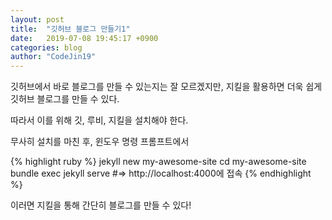 ```yaml
---
layout: post
title:  "깃허브 블로그 만들기1"
date:   2019-07-08 19:45:17 +0900
categories: blog
author: "CodeJin19"
---
```

깃허브에서 바로 블로그를 만들 수 있는지는 잘 모르겠지만, 지킬을 활용하면 더욱 쉽게 깃허브 블로그를 만들 수 있다.

따라서 이를 위해 깃, 루비, 지킬을 설치해야 한다.

무사히 설치를 마친 후, 윈도우 명령 프롬프트에서

{% highlight ruby %}
jekyll new my-awesome-site
cd my-awesome-site
bundle exec jekyll serve
#=> http://localhost:4000에 접속
{% endhighlight %}

이러면 지킬을 통해 간단히 블로그를 만들 수 있다!
